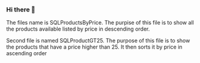 ### Hi there 👋
The files name is  SQLProductsByPrice.
The purpise of this file is to show  all the products available listed by price in descending order.

Second file is named SQLProductGT25.
The purpose of this file is to show the products that have a price higher than 25. It then sorts it by price in ascending order
